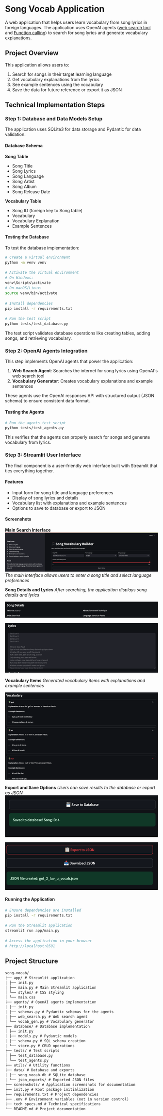 # Song Vocab Application

A web application that helps users learn vocabulary from song lyrics in foreign languages. The application uses OpenAI agents ([web search tool](https://platform.openai.com/docs/guides/tools-web-search?api-mode=responses) and [Function calling](https://platform.openai.com/docs/guides/function-calling?api-mode=responses)) to search for song lyrics and generate vocabulary explanations.

## Project Overview

This application allows users to:
1. Search for songs in their target learning language
2. Get vocabulary explanations from the lyrics
3. See example sentences using the vocabulary
4. Save the data for future reference or export it as JSON

## Technical Implementation Steps

### Step 1: Database and Data Models Setup

The application uses SQLite3 for data storage and Pydantic for data validation. 

#### Database Schema

**Song Table**
- Song Title
- Song Lyrics 
- Song Language
- Song Artist
- Song Album
- Song Release Date

**Vocabulary Table**
- Song ID (foreign key to Song table)
- Vocabulary
- Vocabulary Explanation
- Example Sentences

#### Testing the Database

To test the database implementation:

```bash
# Create a virtual environment
python -m venv venv

# Activate the virtual environment
# On Windows:
venv\Scripts\activate
# On macOS/Linux:
source venv/bin/activate

# Install dependencies
pip install -r requirements.txt

# Run the test script
python tests/test_database.py
```

The test script validates database operations like creating tables, adding songs, and retrieving vocabulary.

### Step 2: OpenAI Agents Integration

This step implements OpenAI agents that power the application:

1. **Web Search Agent**: Searches the internet for song lyrics using OpenAI's web search tool
2. **Vocabulary Generator**: Creates vocabulary explanations and example sentences

These agents use the OpenAI responses API with structured output (JSON schema) to ensure consistent data format.

#### Testing the Agents

```bash
# Run the agents test script
python tests/test_agents.py
```

This verifies that the agents can properly search for songs and generate vocabulary from lyrics.

### Step 3: Streamlit User Interface

The final component is a user-friendly web interface built with Streamlit that ties everything together.

#### Features
- Input form for song title and language preferences
- Display of song lyrics and details
- Vocabulary list with explanations and example sentences
- Options to save to database or export to JSON

#### Screenshots

**Main Search Interface**
![Search Interface](screenshots/search_interface.png)
*The main interface allows users to enter a song title and select language preferences*

**Song Details and Lyrics**
*After searching, the application displays song details and lyrics*

![Song Details](screenshots/song_details.png)

![Song Details](screenshots/song_lyrics.png)

**Vocabulary Items**
*Generated vocabulary items with explanations and example sentences*

![Vocabulary Items](screenshots/vocabulary_items.png)

**Export and Save Options**
*Users can save results to the database or export as JSON*
![Save Options](screenshots/save_options_1.png)

![Save Options](screenshots/save_options_2.png)


#### Running the Application

```bash
# Ensure dependencies are installed
pip install -r requirements.txt

# Run the Streamlit application
streamlit run app/main.py

# Access the application in your browser
# http://localhost:8501
```

## Project Structure

```
song-vocab/
├── app/ # Streamlit application
│ ├── init.py
│ ├── main.py # Main Streamlit application
│ └── styles/ # CSS styling
│ └── main.css
├── agents/ # OpenAI agents implementation
│ ├── init.py
│ ├── schemas.py # Pydantic schemas for the agents
│ ├── web_search.py # Web search agent
│ └── vocab_gen.py # Vocabulary generator
├── database/ # Database implementation
│ ├── init.py
│ ├── models.py # Pydantic models
│ ├── schema.py # SQL schema creation
│ └── store.py # CRUD operations
├── tests/ # Test scripts
│ ├── test_database.py
│ └── test_agents.py
├── utils/ # Utility functions
├── data/ # Database and exports
│ ├── song_vocab.db # SQLite database
│ └── json_exports/ # Exported JSON files
├── screenshots/ # Application screenshots for documentation
├── init.py # Root package initialization
├── requirements.txt # Project dependencies
├── .env # Environment variables (not in version control)
├── tech_specs.md # Technical specifications
└── README.md # Project documentation
```
